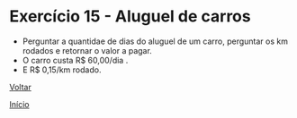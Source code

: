 # Exercício 15 - Aluguel de carros

- Perguntar a quantidae de dias do aluguel de um carro, perguntar os km rodados e retornar o valor a pagar. 
- O carro custa R$ 60,00/dia .
- E R$ 0,15/km rodado.

[Voltar](https://github.com/NandesLima/desafios-python/tree/main/02.%20Tratando%20dados%20e%20fazendo%20contas)

[Início](https://github.com/NandesLima/desafios-python)
